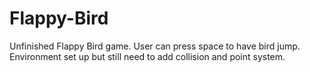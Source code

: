 # Flappy-Bird
Unfinished Flappy Bird game. User can press space to have bird jump. Environment set up but still need to add collision and point system.
